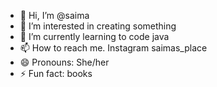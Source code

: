 - 👋 Hi, I’m @saima
- 👀 I’m interested in creating something 
- 🌱 I’m currently learning to code java
- 📫 How to reach me. Instagram saimas_place
- 😄 Pronouns: She/her 
- ⚡ Fun fact: books 

<!---
saimasplace/saimasplace is a ✨ special ✨ repository because its `README.md` (this file) appears on your GitHub profile.
You can click the Preview link to take a look at your changes.
--->
